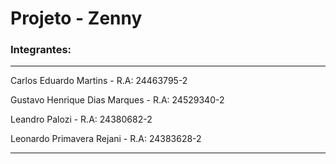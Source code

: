 # Projeto - Zenny


### Integrantes: 

***
Carlos Eduardo Martins         - R.A: 24463795-2

Gustavo Henrique Dias Marques  - R.A: 24529340-2

Leandro Palozi                 - R.A: 24380682-2

Leonardo Primavera Rejani      - R.A: 24383628-2
***
